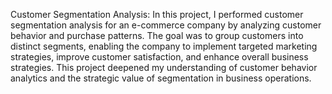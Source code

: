  Customer Segmentation Analysis: 
 In this project, I performed customer segmentation analysis for an e-commerce company by analyzing customer behavior and purchase patterns. The goal was to group customers into distinct segments, enabling the company to implement targeted marketing strategies, improve customer satisfaction, and enhance overall business strategies. This project deepened my understanding of customer behavior analytics and the strategic value of segmentation in business operations.
